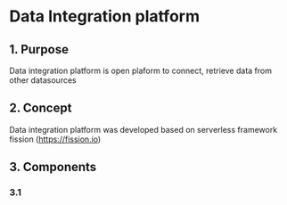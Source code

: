 # Data Integration platform

## 1. Purpose

Data integration platform is open plaform to connect, retrieve data from other datasources

## 2. Concept

Data integration platform was developed based on serverless framework fission (https://fission.io)

## 3. Components

### 3.1 